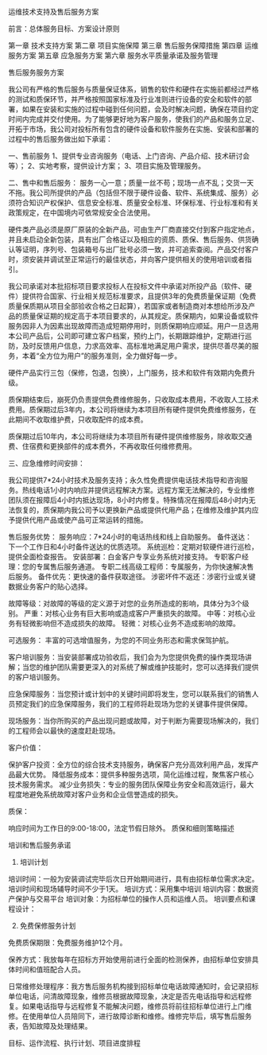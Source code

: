 运维技术支持及售后服务方案

前言：总体服务目标、方案设计原则

第一章 技术支持方案
第二章 项目实施保障
第三章 售后服务保障措施
第四章 运维服务方案
第五章 应急服务方案
第六章 服务水平质量承诺及服务管理





售后服务服务方案

我公司有严格的售后服务与质量保证体系，销售的软件和硬件在实施前都经过严格的测试和质保环节，并严格按照国家标准及行业准则进行设备的安全和软件的部署，如果在安装和实施的过程中碰到任何问题，会及时解决问题，确保在项目约定时间内完成并交付使用。为了能够更好地为客户服务，使我们的产品和服务立足、开拓于市场，我公司对投标所有包含的硬件设备和软件服务在实施、安装和部署的过程中的售后服务做出如下承诺：

一、售前服务
1、提供专业咨询服务（电话、上门咨询、产品介绍、技术研讨会等）；
2、实地考察，提供设计方案；
3、项目实施及管理服务。

二、售中和售后服务：
服务一心一意；质量一丝不苟；现场一点不乱；交货一天不拖。我公司所提供的产品（包括但不限于硬件设备、软件、系统集成、服务）必须符合知识产权保护、信息安全标准、质量安全标准、环保标准、行业标准和有关政策规定，在中国境内可依常规安全合法使用。

硬件类产品必须是原厂原装的全新产品，可由生产厂商直接交付到客户指定地点，并且未启动全新包装，具有出厂合格证以及相应的资质、质保、售后服务、供货确认等证明，序列号、包装箱号与出厂批号必须一致，并可追索查阅。产品交付客户时，须安装并调试至正常运行的最佳状态，并向客户提供相关的使用培训或者指引。

我公司承诺对本批招标项目要求投标人在投标文件中承诺对所投产品（软件、硬件）提供符合国家、行业相关规范标准要求，且提供3年的免费质量保证期（免费质量保质期从项目全部验收合格之日起算），若国家或者制造商对本想给所涉及产品的质量保证期的规定高于本项目要求的，从其规定。质保期内，如果设备或软件服务因非人为因素出现故障而造成短期停用时，则质保期响应顺延。用户一旦选用本公司产品后，公司即可建立客户档案，预约上门，长期跟踪维护，定期进行巡防，及时反馈用户信息，力求高效率、高标准地满足用户需求，提供尽善尽美的服务，本着“全方位为用户”的服务准则，全力做好每一步。

硬件产品实行三包（保修，包退，包换），上门服务，技术和软件有效期内免费升级。

质保期结束后，崩死仍负责提供免费维修服务，只收取成本费用，不收取人工技术费用。质保期过后3年内，本公司将继续为本项目所有硬件提供免费维修服务，在此期间不收取维护费，只收取配件的成本费。

质保期过后10年内，本公司将继续为本项目所有硬件提供维修服务，除收取交通费、住宿费和更换部件的成本费外，不再收取任何维修费用。

三、应急维修时间安排：

我公司提供7*24小时技术及服务支持；永久性免费提供电话技术指导和咨询服务。热线电话1小时内响应并提供远程解决方案。远程方案无法解决的，专业维修团队须在报障后4小时内抵达现场，8小时内修复。特殊情况在报障后48小时内无法恢复的，质保期内我公司予以更换新产品或提供代用产品；在维修及维护其内应予提供代用产品或使产品可正常运转的措施。



售后服务优势：
服务响应：7*24小时的电话热线和线上自助服务。
备件送达：下一个工作日和4小时备件送达的优质选项。
系统巡检：定期对软硬件进行巡检，提供全面检查报告。
安装部署：白金客户专享业务系统对接支持。
专职客户经理：您的专属售后服务通道。
专职二线高级工程师：专属服务，为你快速解决售后服务。
备件优先：更快速的备件获取途径。
涉密坏件不返还：涉密行业或关键数据业务客户的贴心选择。


故障等级：对故障的等级的定义源于对您的业务所造成的影响，具体分为3个级别。
严重：对核心业务有巨大影响或造成客户严重损失的故障。
中等：对核心业务有轻微影响但不造成损失的故障。
轻微：对核心业务不造成影响的故障。

可选服务：
丰富的可选增值服务，为您的不同业务形态和需求保驾护航。

客户培训服务：当安装部署成功验收后，我们会为为您提供免费的操作类现场讲解；当您的维护团队需要更深入的对系统了解或维护技能时，您可以选择我们提供的客户培训服务。

应急保障服务：当您预计或计划中的关键时间即将发生，您可以联系我们的销售人员预定我们的应急保障服务，我们的工程师将赴现场为您的关键事件提供保障。

现场服务：当你所购买的产品出现问题或故障，对于判断为需要现场解决的，我们的工程师会以最快的速度赶赴现场。

客户价值：

保护客户投资：全方位的综合技术支持服务，确保客户充分高效利用产品，发挥产品最大优势。
降低服务成本：提供多种服务选项，简化运维过程，聚焦客户核心技术服务需求。
减少业务损失：专业的服务团队保障业务安全和高效运行，最大程度地避免系统故障对客户业务和企业信誉造成的损失。

质保：

响应时间为工作日的9:00-18:00，法定节假日除外。
质保和细则策略描述


培训和售后服务承诺

1. 培训计划

培训时间：一般为安装调试完毕后次日开始期间进行，具有由招标单位需求决定。培训时间和现场辅导时间不少于1天。
培训方式：采用集中培训
培训内容：数据资产保护与交易平台
培训对象：为招标单位的操作人员和运维人员。
培训要点和课程设计：

2. 免费保修服务计划

免费质保期限：免费服务维护12个月。

保养方式：我放每年在招标方开始使用前进行全面的检测保养，由招标单位安排具体时间和值班配合人员。

日常维修处理程序：我方售后服务机构接到招标单位电话故障通知时，会记录招标单位电话，问清故障现象，维修员根据故障现象，决定是否先电话指导和远程修复。如果电话指导与远程修复不能解决问题，维修员将前往招标单位进行上门维修。在使用单位人员陪同下，进行故障诊断和维修。维修完毕后，填写售后服务表，告知故障及处理结果。

目标、运作流程、执行计划、项目进度排程


